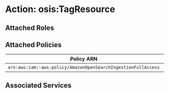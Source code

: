 # Action: osis:TagResource

## Attached Roles

## Attached Policies

| Policy ARN | Policy Name |
|------------|-------------|
| `arn:aws:iam::aws:policy/AmazonOpenSearchIngestionFullAccess` | [AmazonOpenSearchIngestionFullAccess](../policies.md#amazonopensearchingestionfullaccess) |

## Associated Services

